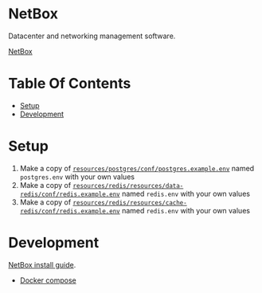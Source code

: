 # NetBox
Datacenter and networking management software.

[NetBox](https://github.com/netbox-community)

# Table Of Contents
- [Setup](#setup)
- [Development](#development)

# Setup
1. Make a copy of [`resources/postgres/conf/postgres.example.env`](resources/postgres/conf/postgres.example.env) named `postgres.env` with your own values
2. Make a copy of [`resources/redis/resources/data-redis/conf/redis.example.env`](resources/redis/resources/data-redis/conf/redis.example.env) named `redis.env` with your own values
3. Make a copy of [`resources/redis/resources/cache-redis/conf/redis.example.env`](resources/redis/resources/cache-redis/conf/redis.example.env) named `redis.env` with your own values

# Development
[NetBox install guide](http://netboxlabs.com/docs/netbox/en/stable/installation/).

- [Docker compose](https://github.com/netbox-community/netbox-docker/blob/release/docker-compose.yml)
